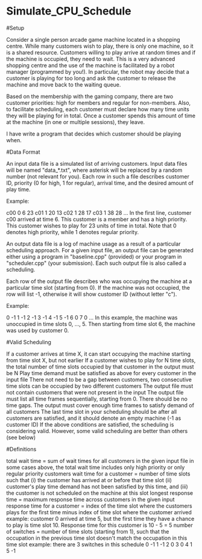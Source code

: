 # Simulate_CPU_Schedule

#Setup

Consider a single person arcade game machine located in a shopping centre. While many customers wish to play, there is only one machine, so it is a shared resource. Customers willing to play arrive at random times and if the machine is occupied, they need to wait. This is a very advanced shopping centre and the use of the machine is facilitated by a robot manager (programmed by you!). In particular, the robot may decide that a customer is playing for too long and ask the customer to release the machine and move back to the waiting queue.

Based on the membership with the gaming company, there are two customer priorities: high for members and regular for non-members. Also, to facilitate scheduling, each customer must declare how many time units they will be playing for in total. Once a customer spends this amount of time at the machine (in one or multiple sessions), they leave.

I have write a program that decides which customer should be playing when.

#Data Format

An input data file is a simulated list of arriving customers. Input data files will be named "data_*.txt", where asterisk will be replaced by a random number (not relevant for you). Each row in such a file describes customer ID, priority (0 for high, 1 for regular), arrival time, and the desired amount of play time. 

Example:

c00 0 6 23
c01 1 20 13
c02 1 28 17
c03 1 38 28
...
In the first line, customer c00 arrived at time 6. This customer is a member and has a high priority. This customer wishes to play for 23 units of time in total. Note that 0 denotes high priority, while 1 denotes regular priority.

An output data file is a log of machine usage as a result of a particular scheduling approach. For a given input file, an output file can be generated either using a program in "baseline.cpp" (provided) or your program in "scheduler.cpp" (your submission). Each such output file is also called a scheduling.

Each row of the output file describes who was occupying the machine at a particular time slot (starting from 0). If the machine was not occupied, the row will list -1, otherwise it will show customer ID (without letter "c").

Example:

0 -1
1 -1
2 -1
3 -1
4 -1
5 -1
6 0
7 0
...
In this example, the machine was unoccupied in time slots 0, ..., 5. Then starting from time slot 6, the machine was used by customer 0.

#Valid Scheduling

If a customer arrives at time X, it can start occupying the machine starting from time slot X, but not earlier
If a customer wishes to play for N time slots, the total number of time slots occupied by that customer in the output must be N
Play time demand must be satisfied as above for every customer in the input file
There not need to be a gap between customers, two consecutive time slots can be occupied by two different customers
The output file must not contain customers that were not present in the input
The output file must list all time frames sequentially, starting from 0. There should be no time gaps. The output must cover enough time frames to satisfy demand of all customers
The last time slot in your scheduling should be after all customers are satisfied, and it should denote an empty machine (-1 as customer ID)
If the above conditions are satisfied, the scheduling is considering valid. However, some valid scheduling are better than others (see below)

#Definitions

total wait time = sum of wait times for all customers in the given input file
in some cases above, the total wait time includes only high priority or only regular priority customers
wait time for a customer = number of time slots such that (i) the customer has arrived at or before that time slot (ii) customer's play time demand has not been satisfied by this time, and (iii) the customer is not scheduled on the machine at this slot
longest response time = maximum response time across customers in the given input
response time for a customer = index of the time slot where the customers plays for the first time minus index of time slot where the customer arrived
example: customer 0 arrived at time 5, but the first time they have a chance to play is time slot 10. Response time for this customer is 10 - 5 = 5
number of switches = number of time slots (starting from 1), such that the occupation in the previous time slot doesn't match the occupation in this time slot
example: there are 3 switches in this schedule
0 -1
1 -1
2 0
3 0
4 1
5 -1
